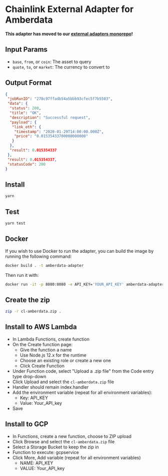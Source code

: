 # Chainlink External Adapter for Amberdata

**This adapter has moved to our [external adapters monorepo](https://github.com/smartcontractkit/external-adapters-js)!**

## Input Params

- `base`, `from`, or `coin`: The asset to query
- `quote`, `to`, or `market`: The currency to convert to

## Output Format

```json
{
 "jobRunID": "278c97ffadb54a5bbb93cfec5f7b5503",
 "data": {
  "status": 200,
  "title": "OK",
  "description": "Successful request",
  "payload": {
   "link_eth": {
    "timestamp": "2020-01-29T14:00:00.000Z",
    "price": "0.01535433700000000000"
   }
  },
  "result": 0.015354337
 },
 "result": 0.015354337,
 "statusCode": 200
}
```

## Install

```bash
yarn
```

## Test

```bash
yarn test
```

## Docker

If you wish to use Docker to run the adapter, you can build the image by running the following command:

```bash
docker build . -t amberdata-adapter
```

Then run it with:

```bash
docker run -it -p 8080:8080 -e API_KEY='YOUR_API_KEY' amberdata-adapter:latest
```


## Create the zip

```bash
zip -r cl-amberdata.zip .
```

## Install to AWS Lambda

- In Lambda Functions, create function
- On the Create function page:
  - Give the function a name
  - Use Node.js 12.x for the runtime
  - Choose an existing role or create a new one
  - Click Create Function
- Under Function code, select "Upload a .zip file" from the Code entry type drop-down
- Click Upload and select the `cl-amberdata.zip` file
- Handler should remain index.handler
- Add the environment variable (repeat for all environment variables):
  - Key: API_KEY
  - Value: Your_API_key
- Save


## Install to GCP

- In Functions, create a new function, choose to ZIP upload
- Click Browse and select the `cl-amberdata.zip` file
- Select a Storage Bucket to keep the zip in
- Function to execute: gcpservice
- Click More, Add variable (repeat for all environment variables)
  - NAME: API_KEY
  - VALUE: Your_API_key
